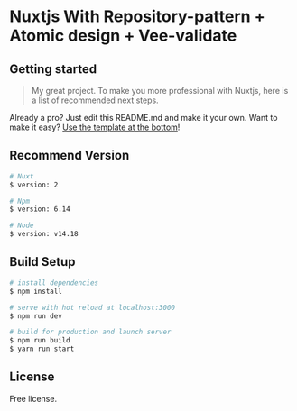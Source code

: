 # Nuxtjs With Repository-pattern + Atomic design + Vee-validate



## Getting started

>My great project.
To make you more professional with Nuxtjs, here is a list of recommended next steps.

Already a pro? Just edit this README.md and make it your own. Want to make it easy? [Use the template at the bottom](#editing-this-readme)!

## Recommend Version

```bash
# Nuxt
$ version: 2

# Npm
$ version: 6.14

# Node
$ version: v14.18

```

## Build Setup

```bash
# install dependencies
$ npm install

# serve with hot reload at localhost:3000
$ npm run dev

# build for production and launch server
$ npm run build
$ yarn run start

```

## License
Free license.

